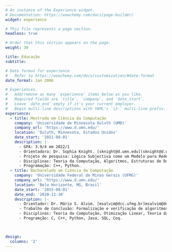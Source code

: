 ```yaml
---
# An instance of the Experience widget.
# Documentation: https://wowchemy.com/docs/page-builder/
widget: experience

# This file represents a page section.
headless: true

# Order that this section appears on the page.
weight: 30

title: Educação
subtitle:

# Date format for experience
#   Refer to https://wowchemy.com/docs/customization/#date-format
date_format: Jan 2006

# Experiences.
#   Add/remove as many `experience` items below as you like.
#   Required fields are `title`, `company`, and `date_start`.
#   Leave `date_end` empty if it's your current employer.
#   Begin multi-line descriptions with YAML's `|2-` multi-line prefix.
experience:
  - title: Mestrado em Ciência da Computação
    company: 'Universidade de Minnesota Duluth (UMD)'
    company_url: 'https://www.d.umn.edu/'
    location: 'Duluth, Minnesota, Estados Unidos'
    date_start: '2021-08-01'
    description: |-
      - GPA: 3.9/4 em 2022/1
      - Orientadora: Dr. Sophia Knight. [sknight@d.umn.edu](sknight@d.umn.edu)
      - Projeto de pesquisa: Lógica Subjectiva como um Modelo para Redes Sociais.
      - Disciplinas: Teoria da Computação, Algoritmos, Estruturas de Dados, Inteligência Artificial, Modelagem com Sistemas Dinâmicos, Lógica Modal.
      - Programação: C++, Python.
  - title: Bacharelado em Ciência da Computação
    company: 'Universidade Federal de Minas Gerais (UFMG)'
    company_url: 'https://www.d.umn.edu/'
    location: 'Belo Horizonte, MG, Brasil'
    date_start: '2015-08-01'
    date_end: '2020-11-30'
    description: |-
      - Orientador: Dr. Mário S. Alvim. [msalvim@dcc.ufmg.br]msalvim@dcc.ufmg.br)
      - Trabalho de Conclusão: Formalização e verificação de algoritmos de ordenação com o assistente de provas Coq.
      - Disciplinas: Teoria da Computação, Otimização Linear, Teoria da Informação, Teoria dos Grafos, Ciência dos Dados, Aprendizado de Máquina Centrado ao Ser Humano, Computação Quântica, Teoria dos Jogos, Programção Lógica.
      - Programção: C, C++, Python, Java, SQL, Coq.

        

design:
  columns: '2'
---
```

